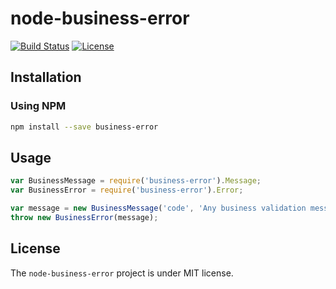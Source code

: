 # node-business-error
[![Build Status](https://travis-ci.org/thiagogarbazza/node-business-error.svg?branch=0.0.3)](https://travis-ci.org/thiagogarbazza/node-business-error)
[![License](http://img.shields.io/:license-mit-blue.svg)](https://github.com/thiagogarbazza/node-business-error/)

## Installation

### Using NPM

```sh
npm install --save business-error
```

## Usage

```js
var BusinessMessage = require('business-error').Message;
var BusinessError = require('business-error').Error;

var message = new BusinessMessage('code', 'Any business validation message');
throw new BusinessError(message);
```

## License

The `node-business-error` project is under MIT license.
